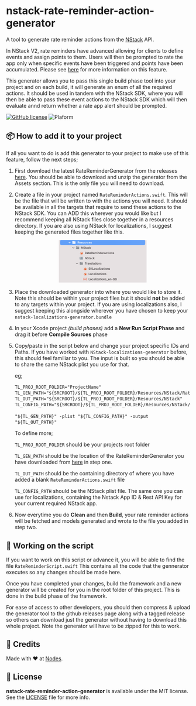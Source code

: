 # nstack-rate-reminder-action-generator

A tool to generate rate reminder actions from the [NStack](http://nstack.io) API. 

In NStack V2, rate reminders have advanced allowing for clients to define events and assign points to them. Users will then be prompted to rate the app only when specific events have been triggered and points have been accumulated. 
Please see [here](https://nstack-io.github.io/docs/docs/features/rate-reminder.html) for more information on this feature. 

This generator allows you to pass this single build phase tool into your project and on each build, it will generate an enum of all the required actions. It should be used in tandem with the NStack SDK, where you will then be able to pass these event actions to the NStack SDK which will then evaluate annd return whether a rate app alert should be prompted.

[![GitHub license](https://img.shields.io/badge/license-MIT-blue.svg)](https://github.com/nodes-ios/nstack-localizations-generator/blob/master/LICENSE)
![Plaform](https://img.shields.io/badge/platform-osx-lightgrey.svg)

## 📦 How to add it to your project
If all you want to do is add this generator to your project to make use of this feature, follow the next steps;

1. First download the latest RateReminderGenerator from the releases [here](https://github.com/nodes-ios/nstack-rate-reminder-action-generator/releases). You should be able to download and unzip the generator from the Assets section. This is the only file you will need to download.

2. Create a file in your project named `RateReminderActions.swift`. 
    This will be the file that will be written to with the actions you will need. It should be available in all the targets that require to send these actions to the NStack SDK.
    You can ADD this wherever you would like but I recommend keeping all NStack files close together in a resources directory.
    If you are also using NStack for localizations, I suggest keeping the generated files together like this. 
    <p align="center"><img src="./ReadMeFileManagementSuggestion.png?raw=true" alt="ReadMeFileManagementSuggestion" style="width:50%;height:50%;"/></p>

3. Place the downloaded generator into where you would like to store it. Note this should be within your project files but it should **not** be added to any targets within your project. If you are using localizations also, I suggest keeping this alongside wherever you have chosen to keep your `nstack-localizations-generator.bundle`

4. In your Xcode project *(build phases)* add a **New Run Script Phase** and drag it before **Compile Sources** phase
5. Copy/paste in the script below and change your project specific IDs and Paths. 
    If you have worked with `NStack-localizations-generator` before, this should feel familiar to you. The input is built so you should be able to share the same NStack plist you use for that.
    
    eg;
    ```
    TL_PROJ_ROOT_FOLDER="ProjectName"
    TL_GEN_PATH="${SRCROOT}/${TL_PROJ_ROOT_FOLDER}/Resources/NStack/RateReminderGenerator"
    TL_OUT_PATH="${SRCROOT}/${TL_PROJ_ROOT_FOLDER}/Resources/NStack"
    TL_CONFIG_PATH="${SRCROOT}/${TL_PROJ_ROOT_FOLDER}/Resources/NStack/NStack.plist"

    "${TL_GEN_PATH}" -plist "${TL_CONFIG_PATH}" -output "${TL_OUT_PATH}"
    ```

    To define more; 

    `TL_PROJ_ROOT_FOLDER` should be your projects root folder

    `TL_GEN_PATH` should be the location of the RateReminderGenerator you have downloaded from [here](https://github.com/nodes-ios/nstack-rate-reminder-action-generator/releases) in step one.

    `TL_OUT_PATH` should be the containing directory of where you have added a blank `RateReminderActions.swift` file

    `TL_CONFIG_PATH` should be the NStack plist file. The same one you can use for localizations, containing the Nstack App ID & Rest API Key for your current required NStack app.


6.  Now everytime you do **Clean** and then **Build**, your rate reminder actions will be fetched and models generated and wrote to the file you added in step two.

## 🔧 Working on the script

If you want to work on this script or advance it, you will be able to find the file `RateReminderScript.swift` 
This contains all the code that the gennerator executes so any changes should be made here.

Once you have completed your changes, build the framework and a new generator will be created for you in the root folder of this project. This is done in the build phase of the framework. 

For ease of access to other developers, you should then compress & upload the generator tool to the github releases page along with a tagged release so others can download just the generator without having to download this whole project. Note the generator will have to be zipped for this to work.

## 👥 Credits
Made with ❤️ at [Nodes](http://nodesagency.com).

## 📄 License
**nstack-rate-reminder-action-generator** is available under the MIT license. See the [LICENSE](https://github.com/nodes-ios/nstack-localizations-generator/blob/master/LICENSE) file for more info.
